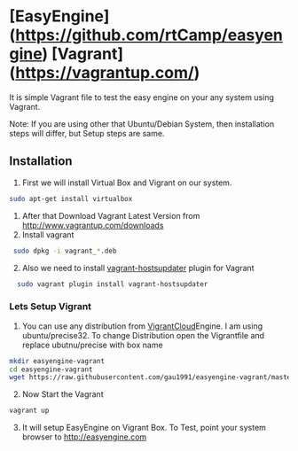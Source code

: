 [EasyEngine] (https://github.com/rtCamp/easyengine) [Vagrant] (https://vagrantup.com/)
==================

It is simple Vagrant file to test the easy engine on your any system using Vagrant.

Note: If you are using other that Ubuntu/Debian System, then installation steps will differ, but Setup steps are same.


## Installation
1. First we will install Virtual Box and Vigrant on our system.
  ```bash
  sudo apt-get install virtualbox
  ```
1.  After that Download Vagrant Latest Version from http://www.vagrantup.com/downloads
2.  Install vagrant
  ```bash
   sudo dpkg -i vagrant_*.deb
  ```
2.  Also we need to install [vagrant-hostsupdater](https://vagrantup.com/) plugin for Vagrant
  ```bash
    sudo vagrant plugin install vagrant-hostsupdater
  ```

### Lets Setup Vigrant
1. You can use any distribution from [VigrantCloud](http://vagrantcloud.com/)Engine. I am using ubuntu/precise32. To change Distribution open the Vigrantfile and replace ubutnu/precise with box name

  ```bash
  mkdir easyengine-vagrant
  cd easyengine-vagrant
  wget https://raw.githubusercontent.com/gau1991/easyengine-vagrant/master/Vagrantfile
  ```
2. Now Start the Vagrant
  ```bash
  vagrant up
  ```
3. It will setup EasyEngine on Vigrant Box. To Test, point your system browser to http://easyengine.com
